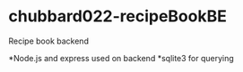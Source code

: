 # chubbard022-recipeBookBE
Recipe book backend

*Node.js and express used on backend 
*sqlite3 for querying 
